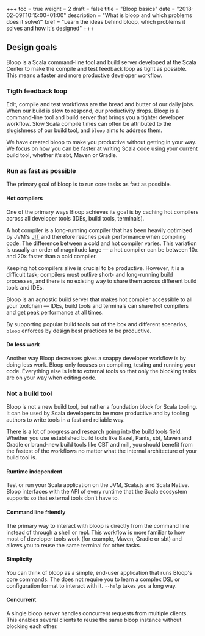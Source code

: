 +++
toc = true
weight = 2
draft = false
title = "Bloop basics"
date = "2018-02-09T10:15:00+01:00"
description = "What is bloop and which problems does it solve?"
bref = "Learn the ideas behind bloop, which problems it solves and how it's designed"
+++

## Design goals

Bloop is a Scala command-line tool and build server developed at the Scala
Center to make the compile and test feedback loop as tight as possible. This
means a faster and more productive developer workflow.

### Tigth feedback loop

Edit, compile and test workflows are the bread and butter of our daily jobs.
When our build is slow to respond, our productivity drops. Bloop is a
command-line tool and build server that brings you a tighter developer
workflow. Slow Scala compile times can often be attributed to the slugishness
of our build tool, and `bloop` aims to address them.

We have created bloop to make you productive without getting in your way. We
focus on how you can be faster at writing Scala code using your current build
tool, whether it’s sbt, Maven or Gradle.

### Run as fast as possible

The primary goal of bloop is to run core tasks as fast as possible.

#### Hot compilers

One of the primary ways Bloop achieves its goal is by caching hot compilers
across all developer tools (IDEs, build tools, terminals).

A hot compiler is a long-running compiler that has been heavily optimized by
JVM's [JIT](https://en.wikipedia.org/wiki/Just-in-time_compilation) and
therefore reaches peak performance when compiling code. The difference
between a cold and hot compiler varies. This variation is usually an order of
magnitude large — a hot compiler can be between 10x and 20x faster than a
cold compiler.

Keeping hot compilers alive is crucial to be productive. However, it is a
difficult task; compilers must outlive short- and long-running build
processes, and there is no existing way to share them across different build
tools and IDEs.

Bloop is an agnostic build server that makes hot compiler accessible to all
your toolchain — IDEs, build tools and terminals can share hot compilers and
get peak performance at all times.

By supporting popular build tools out of the box and different scenarios,
`bloop` enforces by design best practices to be productive.

#### Do less work

Another way Bloop decreases gives a snappy developer workflow is by doing
less work. Bloop only focuses on compiling, testing and running your code.
Everything else is left to external tools so that only the blocking tasks are
on your way when editing code.

### Not a build tool

Bloop is not a new build tool, but rather a foundation block for Scala
tooling. It can be used by Scala developers to be more productive and by
tooling authors to write tools in a fast and reliable way.

There is a lot of progress and research going into the build tools field.
Whether you use established build tools like Bazel, Pants, sbt, Maven and
Gradle or brand-new build tools like CBT and mill, you should benefit from
the fastest of the workflows no matter what the internal architecture of your
build tool is.

#### Runtime independent

Test or run your Scala application on the JVM, Scala.js and Scala Native.
Bloop interfaces with the API of every runtime that the Scala ecosystem
supports so that external tools don't have to.

#### Command line friendly

The primary way to interact with bloop is directly from the command line
instead of through a shell or repl. This workflow is more familiar to how
most of developer tools work (for example, Maven, Gradle or sbt) and allows
you to reuse the same terminal for other tasks.

#### Simplicity

You can think of bloop as a simple, end-user application that runs Bloop's
core commands. The does not require you to learn a complex DSL or
configuration format to interact with it. `--help` takes you a long way.

#### Concurrent

A single bloop server handles concurrent requests from multiple clients. This
enables several clients to reuse the same bloop instance without blocking
each other.

[scala/scala]: https://github.com/scala/scala
[sbt/zinc]: https://github.com/sbt/zinc